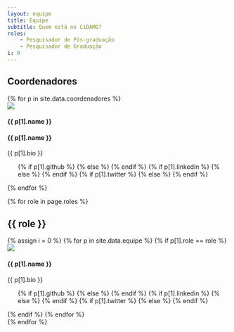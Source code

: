 ```yaml
---
layout: equipe
title: Equipe
subtitle: Quem está no CiDAMO?
roles:
    - Pesquisador de Pós-graduação
    - Pesquisador de Graduação
i: 0
---
```


<h2> Coordenadores </h2>
<div class="row">
{% for p in site.data.coordenadores %}
<div class="col-xs-12 col-sm-6 col-md-4">
   <div class="image-flip" >
      <div class="mainflip flip-0">
         <div class="frontside">
               <div class="card">
                  <div class="card-body text-center">
                     <img class="img-fluid" src="{{ site.baseurl }}/equipe/{{ p[1].img }}">
                     <h4 class="card-title">{{ p[1].name }}</h4>
                     <a class="btn btn-primary btn-sm"><i class="fa fa-plus"></i></a>
                  </div>
               </div>
         </div>
         <div class="backside">
               <div class="card">
                  <div class="card-body text-center mt-4">
                     <h4 class="card-title">{{ p[1].name }}</h4>
                     <p class="card-text">{{ p[1].bio }}</p>
                     <ul class="list-inline">
                        <div class="card-info">
                           {% if p[1].github %}
                              <a href="https://github.com/{{ p[1].github }}" class="fa fa-2x fa-github"></a>
                           {% else %}
                              <i class="fa fa-2x fa-github fa-gray"></i>
                           {% endif %}
                           {% if p[1].linkedin %}
                              <a href="https://linkedin.com/in/{{ p[1].linkedin }}" class="fa fa-2x fa-linkedin"></a>
                           {% else %}
                              <i class="fa fa-2x fa-linkedin fa-gray"></i>
                           {% endif %}
                           {% if p[1].twitter %}
                              <a href="https://twitter.com/{{ p[1].twitter }}" class="fa fa-2x fa-twitter"></a>
                           {% else %}
                              <i class="fa fa-2x fa-twitter fa-gray"></i>
                           {% endif %}
                        </div>
                     </ul>
                  </div>
               </div>
         </div>
      </div>
   </div>
</div>
{% endfor %}
</div>


{% for role in page.roles %}
<h2> {{ role }} </h2>
<div class="row">
   {% assign i = 0 %}
   {% for p in site.data.equipe %}
   {% if p[1].role == role %}
<div class="col-xs-12 col-sm-6 col-md-4">
      <div >
         <div>
            <div class="frontside">
                  <div class="card">
                     <div class="card-body text-center">
                        <img class="img-fluid" src="{{ site.baseurl }}/equipe/{{ p[1].img }}">
                        <h4 class="card-title">{{ p[1].name }}</h4>
                        <p class="card-text">{{ p[1].bio }}</p>
                        <ul class="list-inline">
                           <div class="card-info">
                              {% if p[1].github %}
                                 <a href="https://github.com/{{ p[1].github }}" class="fa fa-2x fa-github"></a>
                              {% else %}
                                 <i class="fa fa-2x fa-github fa-gray"></i>
                              {% endif %}
                              {% if p[1].linkedin %}
                                 <a href="https://linkedin.com/in/{{ p[1].linkedin }}" class="fa fa-2x fa-linkedin"></a>
                              {% else %}
                                 <i class="fa fa-2x fa-linkedin fa-gray"></i>
                              {% endif %}
                              {% if p[1].twitter %}
                                 <a href="https://twitter.com/{{ p[1].twitter }}" class="fa fa-2x fa-twitter"></a>
                              {% else %}
                                 <i class="fa fa-2x fa-twitter fa-gray"></i>
                              {% endif %}
                           </div>
                        </ul>
                     </div>
                  </div>
            </div>
         </div>
      </div>
</div>
{% endif %}
   {% endfor %}
</div>
{% endfor %}